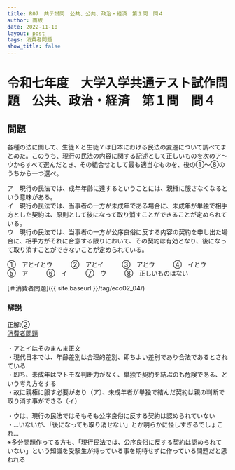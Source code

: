 ```yaml
---
title: R07　共テ試問　公共、公共、政治・経済　第１問　問４
author: 雨坂
date: 2022-11-10
layout: post
tags: 消費者問題
show_title: false
---
```

  
# 令和七年度　大学入学共通テスト試作問題　公共、政治・経済　第１問　問４  

## 問題  
各種の法に関して、生徒Ｘと生徒Ｙは日本における民法の変遷について調べてまとめた。このうち、現行の民法の内容に関する記述として正しいものを次のア～ウからすべて選んだとき、その組合せとして最も適当なものを、後の①～⑧のうちから一つ選べ。  
  
ア　現行の民法では、成年年齢に達するということには、親権に服さなくなるという意味がある。  
イ　現行の民法では、当事者の一方が未成年である場合に、未成年が単独で相手方とした契約は、原則として後になって取り消すことができることが定められている。  
ウ　現行の民法では、当事者の一方が公序良俗に反する内容の契約を申し出た場合に、相手方がそれに合意する限りにおいて、その契約は有効となり、後になって取り消すことができないことが定められている。  
  
①　アとイとウ　　　②　アとイ　　　③　アとウ　　　④　イとウ  
⑤　ア　　　⑥　イ　　　⑦　ウ　　　⑧　正しいものはない  
  
[＃消費者問題]({{ site.baseurl }}/tag/eco02_04/)  
  
### 解説  
正解:②  
[消費者問題](https://teacheramesaka.github.io/highschooleconomics/02_04.html)
  
・アとイはそのまんま正文  
・現代日本では、年齢差別は合理的差別、即ちよい差別であり合法であるとされている  
・即ち、未成年はマトモな判断力がなく、単独で契約を結ぶのも危険である、という考え方をする  
・故に親権に服す必要があり（ア）、未成年者が単独で結んだ契約は親の判断で取り消す事ができる（イ）  
  
・ウは、現行の民法ではそもそも公序良俗に反する契約は認められていない  
・…いないが、「後になっても取り消せない」とか明らかに怪しすぎるでしょこれ…  
※多分問題作ってる方も、「現行民法では、公序良俗に反する契約は認められていない」という知識を受験生が持っている事を期待せずに作っている問題だと思われる  